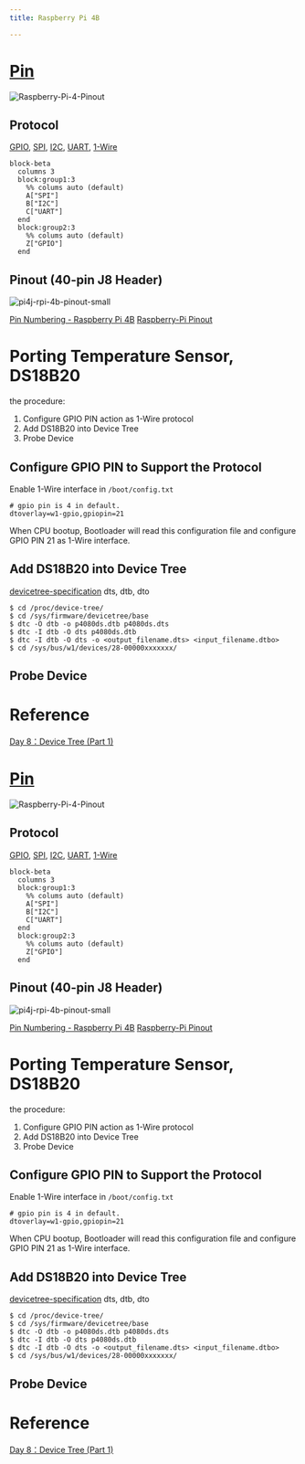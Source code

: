 ```yaml
---
title: Raspberry Pi 4B

---
```


# [Pin](https://en.wikipedia.org/wiki/Lead_(electronics))
![Raspberry-Pi-4-Pinout](https://hackmd.io/_uploads/rJY5-alDeg.png)


## Protocol

[GPIO](https://en.wikipedia.org/wiki/General-purpose_input/output), [SPI](https://en.wikipedia.org/wiki/Serial_Peripheral_Interface), [I2C](https://en.wikipedia.org/wiki/I%C2%B2C), [UART](https://en.wikipedia.org/wiki/Universal_asynchronous_receiver-transmitter), [1-Wire](https://en.wikipedia.org/wiki/1-Wire)



``` mermaid
block-beta
  columns 3
  block:group1:3
    %% colums auto (default)
    A["SPI"]
    B["I2C"]
    C["UART"]
  end
  block:group2:3
    %% colums auto (default)
    Z["GPIO"]
  end
```

## Pinout (40-pin J8 Header)
![pi4j-rpi-4b-pinout-small](https://hackmd.io/_uploads/H1i1f988ll.png)



[Pin Numbering - Raspberry Pi 4B](https://www.pi4j.com/1.4/pins/rpi-4b.html)
[Raspberry-Pi Pinout](https://pinout.xyz/)

# Porting Temperature Sensor, DS18B20
the procedure:
1. Configure GPIO PIN action as 1-Wire protocol
2. Add DS18B20 into Device Tree
3. Probe Device



## Configure GPIO PIN to Support the Protocol
Enable 1-Wire interface in `/boot/config.txt`
``` vim
# gpio pin is 4 in default.
dtoverlay=w1-gpio,gpiopin=21
```
When CPU bootup, Bootloader will read this configuration file and configure GPIO PIN 21 as 1-Wire interface.


## Add DS18B20 into Device Tree

[devicetree-specification](https://github.com/devicetree-org/devicetree-specification)
dts, dtb, dto

``` console
$ cd /proc/device-tree/
$ cd /sys/firmware/devicetree/base
$ dtc -O dtb -o p4080ds.dtb p4080ds.dts
$ dtc -I dtb -O dts p4080ds.dtb
$ dtc -I dtb -O dts -o <output_filename.dts> <input_filename.dtbo>
$ cd /sys/bus/w1/devices/28-00000xxxxxxx/
```

## Probe Device


# Reference
[Day 8：Device Tree (Part 1)](https://ithelp.ithome.com.tw/m/articles/10242811)


# [Pin](https://en.wikipedia.org/wiki/Lead_(electronics))
![Raspberry-Pi-4-Pinout](https://hackmd.io/_uploads/rJY5-alDeg.png)


## Protocol

[GPIO](https://en.wikipedia.org/wiki/General-purpose_input/output), [SPI](https://en.wikipedia.org/wiki/Serial_Peripheral_Interface), [I2C](https://en.wikipedia.org/wiki/I%C2%B2C), [UART](https://en.wikipedia.org/wiki/Universal_asynchronous_receiver-transmitter), [1-Wire](https://en.wikipedia.org/wiki/1-Wire)



``` mermaid
block-beta
  columns 3
  block:group1:3
    %% colums auto (default)
    A["SPI"]
    B["I2C"]
    C["UART"]
  end
  block:group2:3
    %% colums auto (default)
    Z["GPIO"]
  end
```

## Pinout (40-pin J8 Header)
![pi4j-rpi-4b-pinout-small](https://hackmd.io/_uploads/H1i1f988ll.png)



[Pin Numbering - Raspberry Pi 4B](https://www.pi4j.com/1.4/pins/rpi-4b.html)
[Raspberry-Pi Pinout](https://pinout.xyz/)

# Porting Temperature Sensor, DS18B20
the procedure:
1. Configure GPIO PIN action as 1-Wire protocol
2. Add DS18B20 into Device Tree
3. Probe Device



## Configure GPIO PIN to Support the Protocol
Enable 1-Wire interface in `/boot/config.txt`
``` vim
# gpio pin is 4 in default.
dtoverlay=w1-gpio,gpiopin=21
```
When CPU bootup, Bootloader will read this configuration file and configure GPIO PIN 21 as 1-Wire interface.


## Add DS18B20 into Device Tree

[devicetree-specification](https://github.com/devicetree-org/devicetree-specification)
dts, dtb, dto

``` console
$ cd /proc/device-tree/
$ cd /sys/firmware/devicetree/base
$ dtc -O dtb -o p4080ds.dtb p4080ds.dts
$ dtc -I dtb -O dts p4080ds.dtb
$ dtc -I dtb -O dts -o <output_filename.dts> <input_filename.dtbo>
$ cd /sys/bus/w1/devices/28-00000xxxxxxx/
```

## Probe Device


# Reference
[Day 8：Device Tree (Part 1)](https://ithelp.ithome.com.tw/m/articles/10242811)


